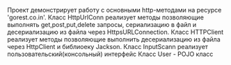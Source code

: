 Проект демонстрирует работу с основными http-методами на ресурсе 'gorest.co.in'.
Класс HttpUrlConn реализует методы позволяющие выполнять get,post,put,delete запросы, сериализацию в файл и десериализацию из файла через HttpsURLConnection.
Класс HTTPClient реализует методы позволяющие выполнить десериализацию из файла через HttpClient и библиоеку Jackson.
Класс InputScann реализует пользовательский(консольный) интерфейс
Класс User - POJO класс
